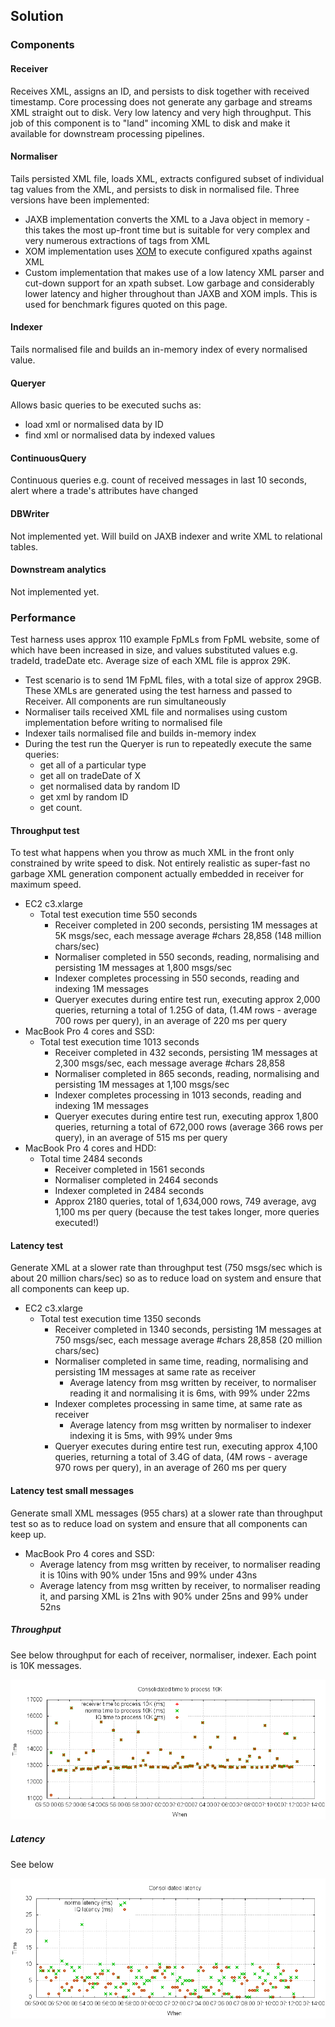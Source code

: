 ## Solution
### Components
#### Receiver
Receives XML, assigns an ID, and persists to disk together with received timestamp. Core processing does not generate any garbage and streams XML
straight out to disk. Very low latency and very high throughput.
This job of this component is to "land" incoming XML to disk and make it available for downstream processing pipelines.
#### Normaliser
Tails persisted XML file, loads XML, extracts configured subset of individual tag values from the XML, and persists to disk in normalised file. Three versions have been implemented:

* JAXB implementation converts the XML to a Java object in memory - this takes the most up-front time but is suitable for very complex and very numerous extractions of tags from XML
* XOM implementation uses [XOM](www.xom.nu) to execute configured xpaths against XML
* Custom implementation that makes use of a low latency XML parser and cut-down support for an xpath subset. Low garbage and considerably lower latency and higher throughout than JAXB and XOM impls. This is used for benchmark figures quoted on this page.

#### Indexer
Tails normalised file and builds an in-memory index of every normalised value.
#### Queryer
Allows basic queries to be executed suchs as:

* load xml or normalised data by ID
* find xml or normalised data by indexed values

#### ContinuousQuery
Continuous queries e.g. count of received messages in last 10 seconds, alert where a trade's attributes have changed
#### DBWriter
Not implemented yet. Will build on JAXB indexer and write XML to relational tables.
#### Downstream analytics
Not implemented yet.

### Performance
Test harness uses approx 110 example FpMLs from FpML website, some of which have been increased in size, and values substituted values e.g. tradeId, tradeDate etc. Average size of each XML file is approx 29K. 

* Test scenario is to send 1M FpML files, with a total size of approx 29GB. These XMLs are generated using the test harness and passed to Receiver. All components are run simultaneously
* Normaliser tails received XML file and normalises using custom implementation before writing to normalised file
* Indexer tails normalised file and builds in-memory index
* During the test run the Queryer is run to repeatedly execute the same queries: 
    * get all of a particular type 
    * get all on tradeDate of X 
    * get normalised data by random ID 
    * get xml by random ID 
    * get count.

#### Throughput test
To test what happens when you throw as much XML in the front only constrained by write speed to disk.
Not entirely realistic as super-fast no garbage XML generation component actually embedded in receiver for maximum speed.

* EC2 c3.xlarge
    * Total test execution time 550 seconds
        * Receiver completed in 200 seconds, persisting 1M messages at 5K msgs/sec, each message average #chars 28,858 (148 million chars/sec) 
        * Normaliser completed in 550 seconds, reading, normalising and persisting 1M messages at 1,800 msgs/sec
        * Indexer completes processing in 550 seconds, reading and indexing 1M messages
        * Queryer executes during entire test run, executing approx 2,000 queries, returning a total of 1.25G of data, (1.4M rows - average 700 rows per query), in an average of 220 ms per query
* MacBook Pro 4 cores and SSD:
    * Total test execution time 1013 seconds
        * Receiver completed in 432 seconds, persisting 1M messages at 2,300 msgs/sec, each message average #chars 28,858
        * Normaliser completed in 865 seconds, reading, normalising and persisting 1M messages at 1,100 msgs/sec
        * Indexer completes processing in 1013 seconds, reading and indexing 1M messages
        * Queryer executes during entire test run, executing approx 1,800 queries, returning a total of 672,000 rows (average 366 rows per query), in an average of 515 ms per query
* MacBook Pro 4 cores and HDD:
    * Total time 2484 seconds 
        * Receiver completed in 1561 seconds
        * Normaliser completed in 2464 seconds
        * Indexer completed in 2484 seconds
        * Approx 2180 queries, total of 1,634,000 rows, 749 average, avg 1,100 ms per query (because the test takes longer, more queries executed!)

#### Latency test
Generate XML at a slower rate than throughput test (750 msgs/sec which is about 20 million chars/sec) so as to reduce load on system and ensure that all components can keep up. 

* EC2 c3.xlarge
    * Total test execution time 1350 seconds
        * Receiver completed in 1340 seconds, persisting 1M messages at 750 msgs/sec, each message average #chars 28,858 (20 million chars/sec)
        * Normaliser completed in same time, reading, normalising and persisting 1M messages at same rate as receiver
            * Average latency from msg written by receiver, to normaliser reading it and normalising it is 6ms, with 99% under 22ms 
        * Indexer completes processing in same time, at same rate as receiver
            * Average latency from msg written by normaliser to indexer indexing it is 5ms, with 99% under 9ms
        * Queryer executes during entire test run, executing approx 4,100 queries, returning a total of 3.4G of data, (4M rows - average 970 rows per query), in an average of 260 ms per query

#### Latency test small messages
Generate small XML messages (955 chars) at a slower rate than throughput test so as to reduce load on system and ensure that all components can keep up. 

* MacBook Pro 4 cores and SSD:
    * Average latency from msg written by receiver, to normaliser reading it is 10ins with 90% under 15ns and 99% under 43ns
    * Average latency from msg written by receiver, to normaliser reading it, and parsing XML is 21ns with 90% under 25ns and 99% under 52ns

##### Throughput
See below throughput for each of receiver, normaliser, indexer. Each point is 10K messages.

![Throughput](lat_cons.tsl.png)

##### Latency
See below

![Latency](lat_cons.lat.png)


